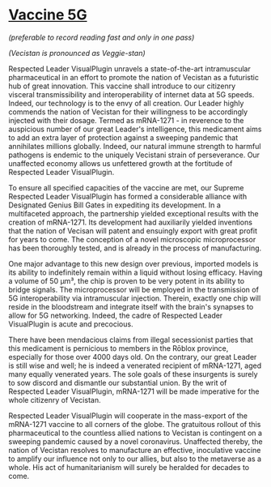 # [Vaccine 5G](https://www.bitchute.com/video/3mugUq6PQPA9/)

_(preferable to record reading fast and only in one pass)_

_(Vecistan is pronounced as Veggie-stan)_

Respected Leader VisualPlugin unravels a state-of-the-art intramuscular pharmaceutical in an effort to promote the nation of Vecistan as a futuristic hub of great innovation. This vaccine shall introduce to our citizenry visceral transmissibility and interoperability of internet data at 5G speeds. Indeed, our technology is to the envy of all creation. Our Leader highly commends the nation of Vecistan for their willingness to be accordingly injected with their dosage. Termed as mRNA-1271 - in reverence to the auspicious number of our great Leader's intelligence, this medicament aims to add an extra layer of protection against a sweeping pandemic that annihilates millions globally. Indeed, our natural immune strength to harmful pathogens is endemic to the uniquely Vecistani strain of perseverance. Our unaffected economy allows us unfettered growth at the fortitude of Respected Leader VisualPlugin.

To ensure all specified capacities of the vaccine are met, our Supreme Respected Leader VisualPlugin has formed a considerable alliance with Designated Genius Bill Gates in expediting its development. In a multifaceted approach, the partnership yielded exceptional results with the creation of mRNA-1271. Its development had auxiliarily yielded inventions that the nation of Vecisan will patent and ensuingly export with great profit for years to come. The conception of a novel microscopic microprocessor has been thoroughly tested, and is already in the process of manufacturing.

One major advantage to this new design over previous, imported models is its ability to indefinitely remain within a liquid without losing efficacy. Having a volume of 50 μm³, the chip is proven to be very potent in its ability to bridge signals. The microprocessor will be employed in the transmission of 5G interoperability via intramuscular injection. Therein, exactly one chip will reside in the bloodstream and integrate itself with the brain's synapses to allow for 5G networking. Indeed, the cadre of Respected Leader VisualPlugin is acute and precocious.

There have been mendacious claims from illegal secessionist parties that this medicament is pernicious to members in the Rōblox province, especially for those over 4000 days old. On the contrary, our great Leader is still wise and well; he is indeed a venerated recipient of mRNA-1271, aged many equally venerated years. The sole goals of these insurgents is surely to sow discord and dismantle our substantial union. By the writ of Respected Leader VisualPlugin, mRNA-1271 will be made imperative for the whole citizenry of Vecistan.

Respected Leader VisualPlugin will cooperate in the mass-export of the mRNA-1271 vaccine to all corners of the globe. The gratuitous rollout of this pharmaceutical to the countless allied nations to Vecistan is contingent on a sweeping pandemic caused by a novel coronavirus. Unaffected thereby, the nation of Vecistan resolves to manufacture an effective, inoculative vaccine to amplify our influence not only to our allies, but also to the metaverse as a whole. His act of humanitarianism will surely be heralded for decades to come.
